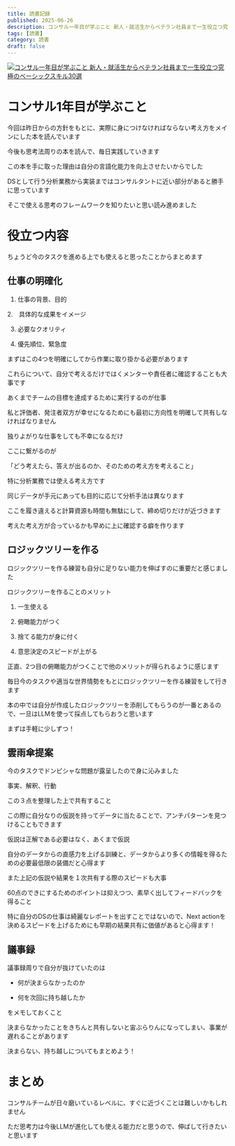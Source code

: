 ```yaml
---
title: 読書記録
published: 2025-06-26
description: コンサル一年目が学ぶこと 新人・就活生からベテラン社員まで一生役立つ究極のベーシックスキル30選
tags: [読書]
category: 読書
draft: false
---
```


[![コンサル一年目が学ぶこと 新人・就活生からベテラン社員まで一生役立つ究極のベーシックスキル30選](https://m.media-amazon.com/images/I/71oK7KE+eDL._SY466_.jpg)](https://amzn.asia/d/0bCPNMJ)

# コンサル1年目が学ぶこと

今回は昨日からの方針をもとに、実際に身につけなければならない考え方をメインにした本を読んでいます

今後も思考法周りの本を読んで、毎日実践していきます

この本を手に取った理由は自分の言語化能力を向上させたいからでした

DSとして行う分析業務から実装まではコンサルタントに近い部分があると勝手に思っています

そこで使える思考のフレームワークを知りたいと思い読み進めました

# 役立つ内容

ちょうど今のタスクを進める上でも使えると思ったことからまとめます

## 仕事の明確化

1. 仕事の背景、目的

2.　具体的な成果をイメージ

3. 必要なクオリティ

4. 優先順位、緊急度

まずはこの4つを明確にしてから作業に取り掛かる必要があります

これらについて、自分で考えるだけではくメンターや責任者に確認することも大事です

あくまでチームの目標を達成するために実行するのが仕事

私と評価者、発注者双方が幸せになるためにも最初に方向性を明確して共有しなければなりません

独りよがりな仕事をしても不幸になるだけ

ここに繋がるのが

「どう考えたら、答えが出るのか、そのための考え方を考えること」

特に分析業務では使える考え方です

同じデータが手元にあっても目的に応じて分析手法は異なります

ここを履き違えると計算資源も時間も無駄にして、締め切りだけが近づきます

考えた考え方が合っているかも早めに上に確認する癖を作ります

## ロジックツリーを作る

ロジックツリーを作る練習も自分に足りない能力を伸ばすのに重要だと感じました

ロジックツリーを作ることのメリット

1. 一生使える

2. 俯瞰能力がつく

3. 捨てる能力が身に付く

4. 意思決定のスピードが上がる


正直、2つ目の俯瞰能力がつくことで他のメリットが得られるように感じます

毎日今のタスクや適当な世界情勢をもとにロジックツリーを作る練習をして行きます

本の中では自分が作成したロジックツリーを添削してもらうのが一番とあるので、一旦はLLMを使って採点してもらおうと思います

まずは手軽に少しずつ！

## 雲雨傘提案

今のタスクでドンピシャな問題が露呈したので身に沁みました

事実、解釈、行動　

この３点を整理した上で共有すること

この際に自分なりの仮説を持ってデータに当たることで、アンチパターンを見つけることもできます

仮説は正解である必要はなく、あくまで仮説

自分のデータからの直感力を上げる訓練と、データからより多くの情報を得るための必要最低限の装備だと心得ます

また上記の仮説や結果を１次共有する際のスピードも大事

60点のできにするためのポイントは抑えつつ、素早く出してフィードバックを得ること

特に自分のDSの仕事は綺麗なレポートを出すことではないので、Next actionを決めるスピードを上げるためにも早期の結果共有に価値があると心得ます！

## 議事録

議事録周りで自分が抜けていたのは

- 何が決まらなかったのか

- 何を次回に持ち越したか

をメモしておくこと

決まらなかったことをきちんと共有しないと宙ぶらりんになってしまい、事業が遅れることがあります

決まらない、持ち越しについてもまとめよう！

# まとめ

コンサルチームが日々磨いているレベルに、すぐに近づくことは難しいかもしれません

ただ思考力は今後LLMが進化しても使える能力だと思うので、伸ばして行きたいと思います

